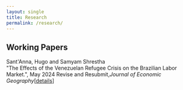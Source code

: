 ```yaml
---
layout: single
title: Research
permalink: /research/
---
```


## Working Papers

Sant'Anna, Hugo and Samyam Shrestha <br/>
"The Effects of the Venezuelan Refugee Crisis on the Brazilian Labor Market.", May 2024
Revise and Resubmit,*Journal of Economic Geography*[[details](/workingpapers/vzcrisis.md)]
